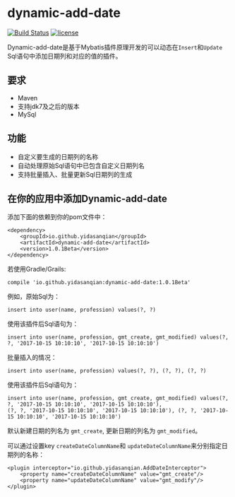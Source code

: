 # dynamic-add-date
[![Build Status](https://travis-ci.org/yidasanqian/dynamic-add-date.svg?branch=master)](https://travis-ci.org/yidasanqian/dynamic-add-date) 
[![license](https://img.shields.io/github/license/mashape/apistatus.svg)](https://opensource.org/licenses/MIT)

Dynamic-add-date是基于Mybatis插件原理开发的可以动态在`Insert`和`Update` Sql语句中添加日期列和对应的值的插件。 

## 要求
- Maven
- 支持jdk7及之后的版本
- MySql

## 功能
- 自定义要生成的日期列的名称
- 自动处理原始Sql语句中已包含自定义日期列名
- 支持批量插入、批量更新Sql日期列的生成

## 在你的应用中添加Dynamic-add-date
添加下面的依赖到你的pom文件中：
```
<dependency>
    <groupId>io.github.yidasanqian</groupId>
    <artifactId>dynamic-add-date</artifactId>
    <version>1.0.1Beta</version>
</dependency>
```

若使用Gradle/Grails:
```
compile 'io.github.yidasanqian:dynamic-add-date:1.0.1Beta'
```

例如，原始Sql为：
 ```
 insert into user(name, profession) values(?, ?)
 ```

使用该插件后Sql语句为：
 ```
 insert into user(name, profession, gmt_create, gmt_modified) values(?, ?, '2017-10-15 10:10:10', '2017-10-15 10:10:10')
 ```
 
 批量插入的情况：
 ```
 insert into user(name, profession) values(?, ?), (?, ?), (?, ?)
 ```
 
 使用该插件后Sql语句为：
 ```
 insert into user(name, profession, gmt_create, gmt_modified) values(?, ?, '2017-10-15 10:10:10', '2017-10-15 10:10:10'),
 (?, ?, '2017-10-15 10:10:10', '2017-10-15 10:10:10'), (?, ?, '2017-10-15 10:10:10', '2017-10-15 10:10:10')
 ```
 
 默认新建日期的列名为 `gmt_create`, 更新日期的列名为 `gmt_modified`。
 
 可以通过设置key `createDateColumnName`和 `updateDateColumnName`来分别指定日期列的名称：
 ```
 <plugin interceptor="io.github.yidasanqian.AddDateInterceptor">
     <property name="createDateColumnName" value="gmt_create"/>
     <property name="updateDateColumnName" value="gmt_modify"/>
 </plugin>
 ```